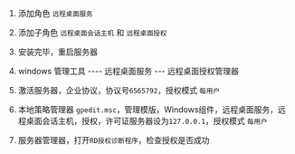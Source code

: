 ﻿1. 添加角色  `远程桌面服务`

2. 添加子角色 `远程桌面会话主机` 和 `远程桌面授权` 

3. 安装完毕，重启服务器

4. windows 管理工具 ----  远程桌面服务  ---  远程桌面授权管理器

5. 激活服务器，企业协议，协议号`6565792`，授权模式  `每用户`

6. 本地策略管理器 `gpedit.msc`，管理模版，Windows组件，远程桌面服务，远程桌面会话主机，授权，许可证服务器设为`127.0.0.1`，授权模式 `每用户`

7. 服务器管理器，打开`RD授权诊断程序`，检查授权是否成功



